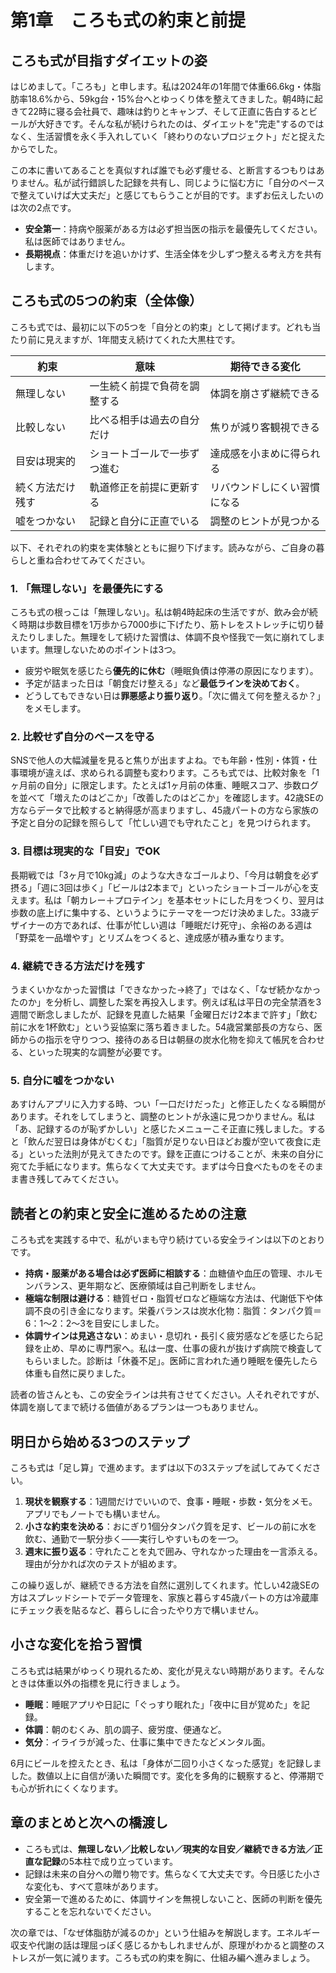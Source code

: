 # 第1章　ころも式の約束と前提

## ころも式が目指すダイエットの姿

はじめまして。「ころも」と申します。私は2024年の1年間で体重66.6kg・体脂肪率18.6%から、59kg台・15%台へとゆっくり体を整えてきました。朝4時に起きて22時に寝る会社員で、趣味は釣りとキャンプ、そして正直に告白するとビールが大好きです。そんな私が続けられたのは、ダイエットを"完走"するのではなく、生活習慣を永く手入れしていく「終わりのないプロジェクト」だと捉えたからでした。

この本に書いてあることを真似すれば誰でも必ず痩せる、と断言するつもりはありません。私が試行錯誤した記録を共有し、同じように悩む方に「自分のペースで整えていけば大丈夫だ」と感じてもらうことが目的です。まずお伝えしたいのは次の2点です。

- **安全第一**：持病や服薬がある方は必ず担当医の指示を最優先してください。私は医師ではありません。
- **長期視点**：体重だけを追いかけず、生活全体を少しずつ整える考え方を共有します。

## ころも式の5つの約束（全体像）

ころも式では、最初に以下の5つを「自分との約束」として掲げます。どれも当たり前に見えますが、1年間支え続けてくれた大黒柱です。

| 約束 | 意味 | 期待できる変化 |
|------|------|----------------|
| 無理しない | 一生続く前提で負荷を調整する | 体調を崩さず継続できる |
| 比較しない | 比べる相手は過去の自分だけ | 焦りが減り客観視できる |
| 目安は現実的 | ショートゴールで一歩ずつ進む | 達成感を小まめに得られる |
| 続く方法だけ残す | 軌道修正を前提に更新する | リバウンドしにくい習慣になる |
| 嘘をつかない | 記録と自分に正直でいる | 調整のヒントが見つかる |

以下、それぞれの約束を実体験とともに掘り下げます。読みながら、ご自身の暮らしと重ね合わせてみてください。

### 1. 「無理しない」を最優先にする

ころも式の根っこは「無理しない」。私は朝4時起床の生活ですが、飲み会が続く時期は歩数目標を1万歩から7000歩に下げたり、筋トレをストレッチに切り替えたりしました。無理をして続けた習慣は、体調不良や怪我で一気に崩れてしまいます。無理しないためのポイントは3つ。

- 疲労や眠気を感じたら**優先的に休む**（睡眠負債は停滞の原因になります）。
- 予定が詰まった日は「朝食だけ整える」など**最低ラインを決めておく**。
- どうしてもできない日は**罪悪感より振り返り**。「次に備えて何を整えるか？」をメモします。

### 2. 比較せず自分のペースを守る

SNSで他人の大幅減量を見ると焦りが出ますよね。でも年齢・性別・体質・仕事環境が違えば、求められる調整も変わります。ころも式では、比較対象を「1ヶ月前の自分」に限定します。たとえば1ヶ月前の体重、睡眠スコア、歩数ログを並べて「増えたのはどこか」「改善したのはどこか」を確認します。42歳SEの方ならデータで比較すると納得感が高まりますし、45歳パートの方なら家族の予定と自分の記録を照らして「忙しい週でも守れたこと」を見つけられます。

### 3. 目標は現実的な「目安」でOK

長期戦では「3ヶ月で10kg減」のような大きなゴールより、「今月は朝食を必ず摂る」「週に3回は歩く」「ビールは2本まで」といったショートゴールが心を支えます。私は「朝カレー＋プロテイン」を基本セットにした月をつくり、翌月は歩数の底上げに集中する、というようにテーマを一つだけ決めました。33歳デザイナーの方であれば、仕事が忙しい週は「睡眠だけ死守」、余裕のある週は「野菜を一品増やす」とリズムをつくると、達成感が積み重なります。

### 4. 継続できる方法だけを残す

うまくいかなかった習慣は「できなかった→終了」ではなく、「なぜ続かなかったのか」を分析し、調整した案を再投入します。例えば私は平日の完全禁酒を3週間で断念しましたが、記録を見直した結果「金曜日だけ2本まで許す」「飲む前に水を1杯飲む」という妥協案に落ち着きました。54歳営業部長の方なら、医師からの指示を守りつつ、接待のある日は朝昼の炭水化物を抑えて帳尻を合わせる、といった現実的な調整が必要です。

### 5. 自分に嘘をつかない

あすけんアプリに入力する時、つい「一口だけだった」と修正したくなる瞬間があります。それをしてしまうと、調整のヒントが永遠に見つかりません。私は「あ、記録するのが恥ずかしい」と感じたメニューこそ正直に残しました。すると「飲んだ翌日は身体がむくむ」「脂質が足りない日ほどお腹が空いて夜食に走る」といった法則が見えてきたのです。録を正直につけることが、未来の自分に宛てた手紙になります。焦らなくて大丈夫です。まずは今日食べたものをそのまま書き残してみてください。

## 読者との約束と安全に進めるための注意

ころも式を実践する中で、私がいまも守り続けている安全ラインは以下のとおりです。

- **持病・服薬がある場合は必ず医師に相談する**：血糖値や血圧の管理、ホルモンバランス、更年期など、医療領域は自己判断をしません。
- **極端な制限は避ける**：糖質ゼロ・脂質ゼロなど極端な方法は、代謝低下や体調不良の引き金になります。栄養バランスは炭水化物：脂質：タンパク質＝6：1〜2：2〜3を目安にしました。
- **体調サインは見逃さない**：めまい・息切れ・長引く疲労感などを感じたら記録を止め、早めに専門家へ。私は一度、仕事の疲れが抜けず病院で検査してもらいました。診断は「休養不足」。医師に言われた通り睡眠を優先したら体重も自然に戻りました。

読者の皆さんとも、この安全ラインは共有させてください。人それぞれですが、体調を崩してまで続ける価値があるプランは一つもありません。

## 明日から始める3つのステップ

ころも式は「足し算」で進めます。まずは以下の3ステップを試してみてください。

1. **現状を観察する**：1週間だけでいいので、食事・睡眠・歩数・気分をメモ。アプリでもノートでも構いません。
2. **小さな約束を決める**：おにぎり1個分タンパク質を足す、ビールの前に水を飲む、通勤で一駅分歩く——実行しやすいものを一つ。
3. **週末に振り返る**：守れたことを丸で囲み、守れなかった理由を一言添える。理由が分かれば次のテストが組めます。

この繰り返しが、継続できる方法を自然に選別してくれます。忙しい42歳SEの方はスプレッドシートでデータ管理を、家族と暮らす45歳パートの方は冷蔵庫にチェック表を貼るなど、暮らしに合ったやり方で構いません。

## 小さな変化を拾う習慣

ころも式は結果がゆっくり現れるため、変化が見えない時期があります。そんなときは体重以外の指標を見に行きましょう。

- **睡眠**：睡眠アプリや日記に「ぐっすり眠れた」「夜中に目が覚めた」を記録。
- **体調**：朝のむくみ、肌の調子、疲労度、便通など。
- **気分**：イライラが減った、仕事に集中できたなどメンタル面。

6月にビールを控えたとき、私は「身体が二回り小さくなった感覚」を記録しました。数値以上に自信が湧いた瞬間です。変化を多角的に観察すると、停滞期でも心が折れにくくなります。

## 章のまとめと次への橋渡し

- ころも式は、**無理しない／比較しない／現実的な目安／継続できる方法／正直な記録**の5本柱で成り立っています。
- 記録は未来の自分への贈り物です。焦らなくて大丈夫です。今日感じた小さな変化も、すべて意味があります。
- 安全第一で進めるために、体調サインを無視しないこと、医師の判断を優先することを忘れないでください。

次の章では、「なぜ体脂肪が減るのか」という仕組みを解説します。エネルギー収支や代謝の話は理屈っぽく感じるかもしれませんが、原理がわかると調整のストレスが一気に減ります。ころも式の約束を胸に、仕組み編へ進みましょう。
